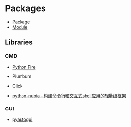 # Packages
* [Package](package.md)
* [Module](module.md)

## Libraries

### CMD
* [Python Fire](https://github.com/google/python-fire)
* Plumbum
* Click

* [python-nubia - 构建命令行和交互式shell应用的轻量级框架](https://www.ctolib.com/facebookincubator-python-nubia.html)

### GUI
* [pyautogui](https://pyautogui.readthedocs.io/en/latest/)